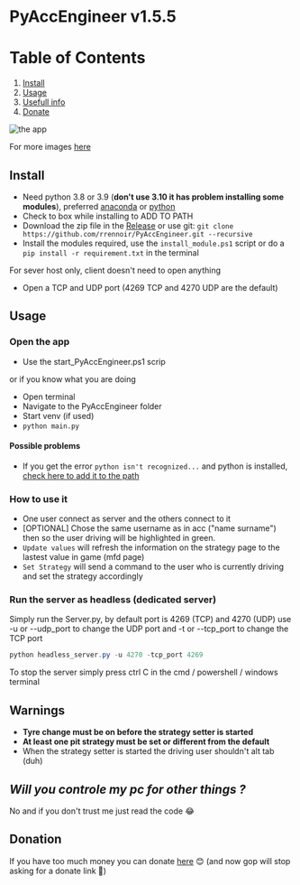 # PyAccEngineer v1.5.5

# Table of Contents

1. [Install](#Install)
2. [Usage](#Usage)
3. [Usefull info](#warnings)
4. [Donate](#donation)

![the app](https://i.imgur.com/lCR0e42.png)

For more images [here](https://imgur.com/a/ZlYYni5)

## Install

- Need python 3.8 or 3.9 (**don't use 3.10 it has problem installing some modules**), preferred [anaconda](https://www.anaconda.com/products/individual) or [python](https://www.python.org/downloads/)
- Check to box while installing to ADD TO PATH
- Download the zip file in the [Release](https://github.com/rrennoir/PyAccEngineer/releases) or use git: `git clone https://github.com/rrennoir/PyAccEngineer.git --recursive`
- Install the modules required, use the `install_module.ps1` script or do a `pip install -r requirement.txt` in the terminal

For sever host only, client doesn't need to open anything
- Open a TCP and UDP port (4269 TCP and 4270 UDP are the default)

## Usage

### Open the app

- Use the start_PyAccEngineer.ps1 scrip

or if you know what you are doing

- Open terminal
- Navigate to the PyAccEngineer folder
- Start venv (if used)
- `python main.py`

#### Possible problems

- If you get the error `python isn't recognized...` and python is installed, [check here to add it to the path](https://www.educative.io/edpresso/how-to-add-python-to-path-variable-in-windows)

### How to use it

- One user connect as server and the others connect to it
- [OPTIONAL] Chose the same username as in acc ("name surname") then so the user driving will be highlighted in green.
- `Update values` will refresh the information on the strategy page to the lastest value in game (mfd page)
- `Set Strategy` will send a command to the user who is currently driving and set the strategy accordingly

### Run the server as headless (dedicated server)

Simply run the Server.py, by default port is 4269 (TCP) and 4270 (UDP) use -u or --udp_port to change the UDP port and -t or --tcp_port to change the TCP port


```powershell
python headless_server.py -u 4270 -tcp_port 4269
```

To stop the server simply press ctrl C in the cmd / powershell / windows terminal

## **Warnings**

- **Tyre change must be on before the strategy setter is started**
- **At least one pit strategy must be set or different from the default**
- When the strategy setter is started the driving user shouldn't alt tab (duh)

## ***Will you controle my pc for other things ?***

No and if you don't trust me just read the code 😂

## Donation

If you have too much money you can donate [here](https://www.paypal.com/donate?hosted_button_id=H8LHDCTB7R2KC) 😊
(and now gop will stop asking for a donate link 🐒)
